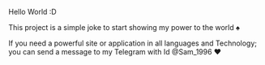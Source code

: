 Hello World :D

This project is a simple joke to start showing my power to the world ♠

If you need a powerful site or application in all languages and Technology; you can send a message to my Telegram with Id  @Sam_1996 ♥

